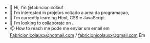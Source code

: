 - 👋 Hi, I’m @fabricionicolau1
- 👀 I’m interested in  projetos voltado a area da programaçao,
- 🌱 I’m currently learning Html, CSS e JavaScript.
- 💞️ I’m looking to collaborate on .
- 📫 How to reach me pode me enviar um email em Fabricionicolauxx@hotmail.com / fabricionicolauxx@gmail.com
Em
<!---
fabricionicolau1/fabricionicolau1 is a ✨ special ✨ repository because its `README.md` (this file) appears on your GitHub profile.
You can click the Preview link to take a look at your changes.
--->
